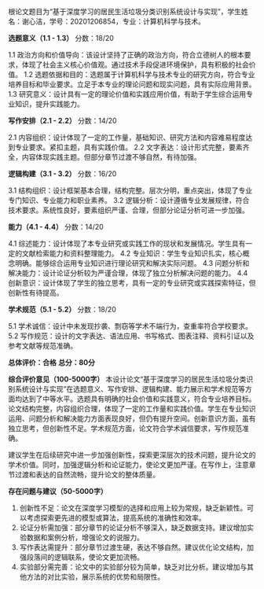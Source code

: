 根论文题目为“基于深度学习的居民生活垃圾分类识别系统设计与实现”，学生姓名：谢心洁，学号：20201206854，专业：计算机科学与技术。

**选题意义（1.1 - 1.3）**
分数：18/20

1.1 政治方向和价值导向：该设计坚持了正确的政治方向，符合立德树人的根本要求，体现了社会主义核心价值观。通过技术手段促进环境保护，具有积极的社会价值。
1.2 选题依据和目的：选题属于计算机科学与技术专业的研究方向，符合专业培养目标和毕业要求。立足于本专业的理论问题和现实问题，具有实际应用背景。
1.3 研究意义：设计具有一定的理论价值和实践应用价值，有助于学生综合运用专业知识，提升实践能力。

**写作安排（2.1 - 2.2）**
分数：14/20

2.1 内容组织：设计体现了一定的工作量，基础知识、研究方法和内容难易程度达到专业要求。紧扣主题，具有实践价值。
2.2 文字表达：设计形式完整，要素齐全，内容体现实践主题。但部分章节过渡不够自然，有待加强。

**逻辑构建（3.1 - 3.2）**
分数：16/20

3.1 结构组织：设计框架基本合理，结构完整。层次分明，重点突出，体现了专业专门知识、专业能力和职业素养。
3.2 逻辑分析：设计遵循专业发展规律，符合技术要求。系统性良好，要素组织严谨、合理，但部分论证分析可进一步加强。

**能力（4.1 - 4.4）**
分数：14/20

4.1 综述能力：设计体现了本专业研究或实践工作的现状和发展情况。学生具有一定的文献检索能力和资料整理能力。
4.2 专业知识：学生专业知识扎实，核心概念明确。能够综合运用专业知识进行理论研究和解决实际问题。
4.3 问题分析和解决能力：设计论证分析较为严谨合理，体现了独立分析解决问题的能力。
4.4 创新意识：设计体现了学生的独立思考，具有一定的专业研究或实践探索特征，但创新性有待提高。

**学术规范（5.1 - 5.2）**
分数：18/20

5.1 学术诚信：设计中未发现抄袭、剽窃等学术不端行为，查重率符合学校要求。
5.2 写作规范：设计的文字表达、语法应用、书写格式、图表注释、资料引证以及参考文献等规范准确。

**总体评价：合格**
**总分：80分**

**综合评价意见（100-5000字）**
本设计论文“基于深度学习的居民生活垃圾分类识别系统设计与实现”在选题意义、写作安排、逻辑构建、能力展示和学术规范等方面均达到了中等水平。选题具有明确的社会价值和实践意义，符合专业培养目标。论文结构完整，内容组织合理，体现了一定的工作量和实践价值。学生在专业知识运用、问题分析和解决能力方面表现良好，但仍有提升空间。创新意识方面，虽有独立思考，但创新性不足。学术规范方面，论文符合学术诚信要求，写作规范准确。

建议学生在后续研究中进一步加强创新性，探索更深层次的技术问题，提升论文的学术价值。同时，加强逻辑分析和论证能力，使论文更加严谨。在写作上，注意章节过渡和表达的自然流畅，提升论文的整体质量。

**存在问题与建议（50-5000字）**
1. 创新性不足：论文在深度学习模型的选择和应用上较为常规，缺乏新颖性。可以考虑探索更先进的模型或算法，提高系统的准确性和效率。
2. 论证分析需加强：部分章节的论证分析不够深入，缺乏数据支持。建议增加实验数据和案例分析，增强论文的说服力。
3. 写作表达需提升：部分章节过渡生硬，表达不够自然。建议优化论文结构，加强段落间的逻辑联系，使论文更加流畅。
4. 实验部分需完善：论文中的实验部分较为简单，缺乏对比分析。建议增加与其他方法的对比实验，展示系统的优势和局限性。

